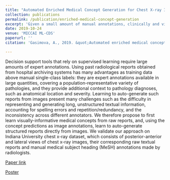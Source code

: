 ```yaml
---
title: "Automated Enriched Medical Concept Generation for Chest X-ray Images."
collection: publications
permalink: /publication/enriched-medical-concept-generation
excerpt: 'Given a small amount of manual annotations, clinically and visually-important concepts can be learned from raw textual radiology reports and consequently used at image annotations in automated report generation.'
date: 2019-10-24
venue: 'MICCAI ML-CDS'
paperurl: ''
citation: 'Gasimova, A., 2019. &quot;Automated enriched medical concept generation for chest X-ray images.&quot; In <i>Interpretability of Machine Intelligence in Medical Image Computing and Multimodal Learning for Clinical Decision Support</i> (pp. 83-92). Springer, Cham.'

---
```

Decision support tools that rely on supervised learning require large amounts of expert annotations. Using past radiological reports obtained from hospital archiving systems has many advantages as training data above manual single-class labels: they are expert annotations available in large quantities, covering a population-representative variety of pathologies, and they provide additional context to pathology diagnoses, such as anatomical location and severity. Learning to auto-generate such reports from images present many challenges such as the difficulty in representing and generating long, unstructured textual information, accounting for spelling errors and repetition/redundancy, and the inconsistency across different annotators. We therefore propose to first learn visually-informative medical concepts from raw reports, and, using the concept predictions as image annotations, learn to auto-generate structured reports directly from images. We validate our approach on Indiana University chest x-ray dataset, which consists of posterior-anterior and lateral views of chest x-ray images, their corresponding raw textual reports and manual medical subject heading (MeSH) annotations made by radiologists.

[Paper link](https://link.springer.com/chapter/10.1007/978-3-030-33850-3_10)

[Poster](https://kasimayy.github.io/files/miccai_2019_poster.pdf)
